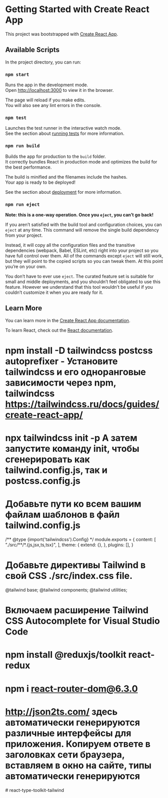 # Getting Started with Create React App

This project was bootstrapped with [Create React App](https://github.com/facebook/create-react-app).

## Available Scripts

In the project directory, you can run:

### `npm start`

Runs the app in the development mode.\
Open [http://localhost:3000](http://localhost:3000) to view it in the browser.

The page will reload if you make edits.\
You will also see any lint errors in the console.

### `npm test`

Launches the test runner in the interactive watch mode.\
See the section about [running tests](https://facebook.github.io/create-react-app/docs/running-tests) for more information.

### `npm run build`

Builds the app for production to the `build` folder.\
It correctly bundles React in production mode and optimizes the build for the best performance.

The build is minified and the filenames include the hashes.\
Your app is ready to be deployed!

See the section about [deployment](https://facebook.github.io/create-react-app/docs/deployment) for more information.

### `npm run eject`

**Note: this is a one-way operation. Once you `eject`, you can’t go back!**

If you aren’t satisfied with the build tool and configuration choices, you can `eject` at any time. This command will remove the single build dependency from your project.

Instead, it will copy all the configuration files and the transitive dependencies (webpack, Babel, ESLint, etc) right into your project so you have full control over them. All of the commands except `eject` will still work, but they will point to the copied scripts so you can tweak them. At this point you’re on your own.

You don’t have to ever use `eject`. The curated feature set is suitable for small and middle deployments, and you shouldn’t feel obligated to use this feature. However we understand that this tool wouldn’t be useful if you couldn’t customize it when you are ready for it.

## Learn More

You can learn more in the [Create React App documentation](https://facebook.github.io/create-react-app/docs/getting-started).

To learn React, check out the [React documentation](https://reactjs.org/).

# npm install -D tailwindcss postcss autoprefixer - Установите tailwindcss и его одноранговые зависимости через npm, tailwindcss https://tailwindcss.ru/docs/guides/create-react-app/

# npx tailwindcss init -p А затем запустите команду init, чтобы сгенерировать как tailwind.config.js, так и postcss.config.js

# Добавьте пути ко всем вашим файлам шаблонов в файл tailwind.config.js

/** @type {import('tailwindcss').Config} \*/
module.exports = {
content: [
"./src/**/\*.{js,jsx,ts,tsx}",
],
theme: {
extend: {},
},
plugins: [],
}

# Добавьте директивы Tailwind в свой CSS ./src/index.css file.

@tailwind base;
@tailwind components;
@tailwind utilities;

# Включаем расширение Tailwind CSS Autocomplete for Visual Studio Code

# npm install @reduxjs/toolkit react-redux

# npm i react-router-dom@6.3.0

# http://json2ts.com/ здесь автоматически генерируются различные интерфейсы для приложения. Копируем ответе в заголовках сети браузера, вставляем в окно на сайте, типы автоматически генерируются

#   r e a c t - t y p e - t o o l k i t - t a i l w i n d 
 
 
